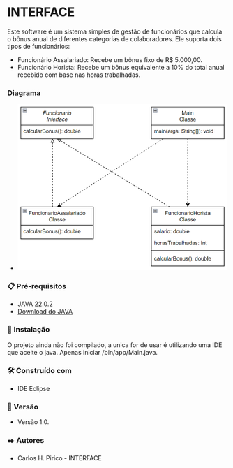 # INTERFACE
Este software é um sistema simples de gestão de funcionários que calcula o bônus anual de diferentes categorias de colaboradores. Ele suporta dois tipos de funcionários:

- Funcionário Assalariado: Recebe um bônus fixo de R$ 5.000,00.
- Funcionário Horista: Recebe um bônus equivalente a 10% do total anual recebido com base nas horas trabalhadas.

### Diagrama
- ![Diagrama](./diagrama/DiagramaClasse.png)

### 📋 Pré-requisitos
- JAVA 22.0.2
- [Download do JAVA](https://www.oracle.com/java/technologies/javase/22-0-2-relnotes.html)

### 🔧 Instalação
O projeto ainda não foi compilado, a unica for de usar é utilizando uma IDE que aceite o java.
Apenas iniciar /bin/app/Main.java.

### 🛠️ Construído com
- IDE Eclipse

### 📌 Versão
- Versão 1.0.

### ✒️ Autores
- Carlos H. Pirico - INTERFACE

